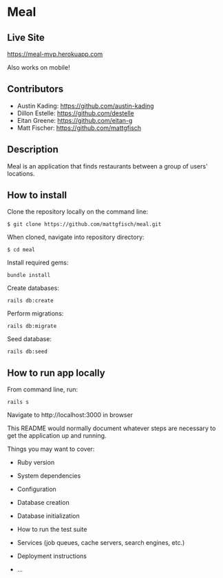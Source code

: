 # Meal

## Live Site
https://meal-mvp.herokuapp.com

Also works on mobile!

## Contributors

* Austin Kading: https://github.com/austin-kading
* Dillon Estelle: https://github.com/destelle
* Eitan Greene: https://github.com/eitan-g
* Matt Fischer: https://github.com/mattgfisch

## Description

Meal is an application that finds restaurants between a group of users' locations.

## How to install

Clone the repository locally on the command line:
```
$ git clone https://github.com/mattgfisch/meal.git
```

When cloned, navigate into repository directory:
```
$ cd meal
```

Install required gems:
```
bundle install
```

Create databases:
```
rails db:create
```

Perform migrations:
```
rails db:migrate
```

Seed database:
```
rails db:seed
```

## How to run app locally

From command line, run:
```
rails s
```

Navigate to http://localhost:3000 in browser

















This README would normally document whatever steps are necessary to get the
application up and running.

Things you may want to cover:

* Ruby version

* System dependencies

* Configuration

* Database creation

* Database initialization

* How to run the test suite

* Services (job queues, cache servers, search engines, etc.)

* Deployment instructions

* ...
